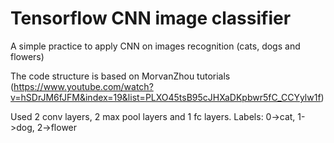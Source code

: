 # Tensorflow CNN image classifier</br>
A simple practice to apply CNN on images recognition (cats, dogs and flowers)

The code structure is based on MorvanZhou tutorials
(https://www.youtube.com/watch?v=hSDrJM6fJFM&index=19&list=PLXO45tsB95cJHXaDKpbwr5fC_CCYylw1f)

Used 2 conv layers, 2 max pool layers and 1 fc layers.
Labels: 0->cat, 1->dog, 2->flower
